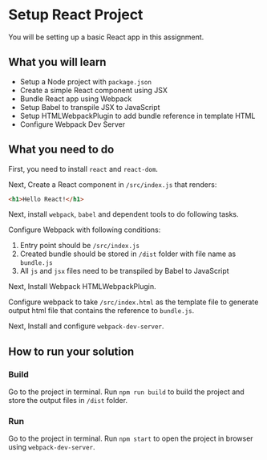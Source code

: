 # Setup React Project

You will be setting up a basic React app in this assignment.

## What you will learn

- Setup a Node project with `package.json`
- Create a simple React component using JSX
- Bundle React app using Webpack
- Setup Babel to transpile JSX to JavaScript
- Setup HTMLWebpackPlugin to add bundle reference in template HTML
- Configure Webpack Dev Server

## What you need to do

First, you need to install `react` and `react-dom`.

Next, Create a React component in `/src/index.js` that renders:

```html
<h1>Hello React!</h1>
```

Next, install `webpack`, `babel` and dependent tools to do following tasks.

Configure Webpack with following conditions:

1. Entry point should be `/src/index.js`
2. Created bundle should be stored in `/dist` folder with file name as `bundle.js`
3. All `js` and `jsx` files need to be transpiled by Babel to JavaScript

Next, Install Webpack HTMLWebpackPlugin.

Configure webpack to take `/src/index.html` as the template file to generate output html file that contains the reference to `bundle.js`.

Next, Install and configure `webpack-dev-server`.

## How to run your solution

### Build

Go to the project in terminal. Run `npm run build` to build the project and store the output files in `/dist` folder.

### Run

Go to the project in terminal. Run `npm start` to open the project in browser using `webpack-dev-server`.
